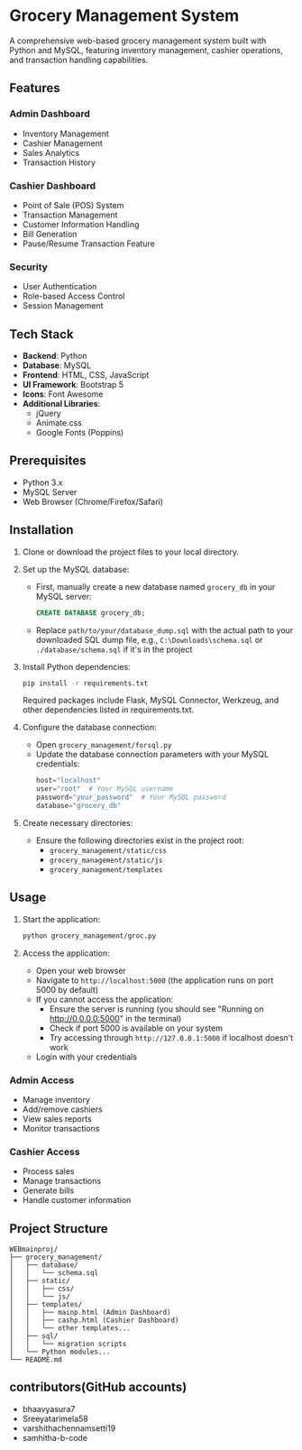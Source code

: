 # Grocery Management System

A comprehensive web-based grocery management system built with Python and MySQL, featuring inventory management, cashier operations, and transaction handling capabilities.

## Features

### Admin Dashboard
- Inventory Management
- Cashier Management
- Sales Analytics
- Transaction History

### Cashier Dashboard
- Point of Sale (POS) System
- Transaction Management
- Customer Information Handling
- Bill Generation
- Pause/Resume Transaction Feature

### Security
- User Authentication
- Role-based Access Control
- Session Management

## Tech Stack

- **Backend**: Python
- **Database**: MySQL
- **Frontend**: HTML, CSS, JavaScript
- **UI Framework**: Bootstrap 5
- **Icons**: Font Awesome
- **Additional Libraries**:
  - jQuery
  - Animate.css
  - Google Fonts (Poppins)

## Prerequisites

- Python 3.x
- MySQL Server
- Web Browser (Chrome/Firefox/Safari)

## Installation

1. Clone or download the project files to your local directory.

2. Set up the MySQL database:
   - First, manually create a new database named `grocery_db` in your MySQL server:
     ```sql
     CREATE DATABASE grocery_db;
     ```
    - Replace `path/to/your/database_dump.sql` with the actual path to your downloaded SQL dump file, e.g., `C:\Downloads\schema.sql` or `./database/schema.sql` if it's in the project

3. Install Python dependencies:
   ```bash
   pip install -r requirements.txt
   ```
   Required packages include Flask, MySQL Connector, Werkzeug, and other dependencies listed in requirements.txt.

4. Configure the database connection:
   - Open `grocery_management/forsql.py`
   - Update the database connection parameters with your MySQL credentials:
     ```python
     host="localhost"
     user="root"  # Your MySQL username
     password="your_password"  # Your MySQL password
     database="grocery_db"
     ```

5. Create necessary directories:
   - Ensure the following directories exist in the project root:
     - `grocery_management/static/css`
     - `grocery_management/static/js`
     - `grocery_management/templates`

## Usage

1. Start the application:
   ```bash
   python grocery_management/groc.py
   ```

2. Access the application:
   - Open your web browser
   - Navigate to `http://localhost:5000` (the application runs on port 5000 by default)
   - If you cannot access the application:
     - Ensure the server is running (you should see "Running on http://0.0.0.0:5000" in the terminal)
     - Check if port 5000 is available on your system
     - Try accessing through `http://127.0.0.1:5000` if localhost doesn't work
   - Login with your credentials

### Admin Access
- Manage inventory
- Add/remove cashiers
- View sales reports
- Monitor transactions

### Cashier Access
- Process sales
- Manage transactions
- Generate bills
- Handle customer information

## Project Structure

```
WEBmainproj/
├── grocery_management/
│   ├── database/
│   │   └── schema.sql
│   ├── static/
│   │   ├── css/
│   │   └── js/
│   ├── templates/
│   │   ├── mainp.html (Admin Dashboard)
│   │   ├── cashp.html (Cashier Dashboard)
│   │   └── other templates...
│   ├── sql/
│   │   └── migration scripts
│   └── Python modules...
└── README.md
```
## contributors(GitHub accounts)
- bhaavyasura7
- Sreeyatarimela58
- varshithachennamsetti19
- samhitha-b-code
